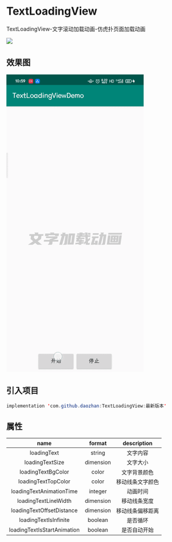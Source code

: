 # TextLoadingView
TextLoadingView-文字滚动加载动画-仿虎扑页面加载动画

[![](https://jitpack.io/v/daozhan/TextLoadingView.svg)](https://jitpack.io/#daozhan/TextLoadingView)

## 效果图

![image](https://github.com/daozhan/TextLoadingView/blob/master/gif/Video_20200427_112005_230.gif)

## 引入项目

```java
implementation 'com.github.daozhan:TextLoadingView:最新版本'
```

## 属性

|            name             |  format   |   description    |
| :-------------------------: | :-------: | :--------------: |
|         loadingText         |  string   |     文字内容     |
|       loadingTextSize       | dimension |     文字大小     |
|     loadingTextBgColor      |   color   |   文字背景颜色   |
|     loadingTextTopColor     |   color   | 移动线条文字颜色 |
|  loadingTextAnimationTime   |  integer  |     动画时间     |
|    loadingTextLineWidth     | dimension |   移动线条宽度   |
|  loadingTextOffsetDistance  | dimension | 移动线条偏移距离 |
|    loadingTextIsInfinite    |  boolean  |     是否循环     |
| loadingTextIsStartAnimation |  boolean  |   是否自动开始   |


